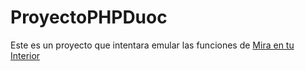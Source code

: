 # ProyectoPHPDuoc

Este es un proyecto que intentara emular las funciones de [Mira en tu Interior](http://www.miraentuinterior.com/es/)
